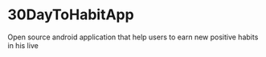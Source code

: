 # 30DayToHabitApp
Open source android application that help users to earn new positive habits in his live
